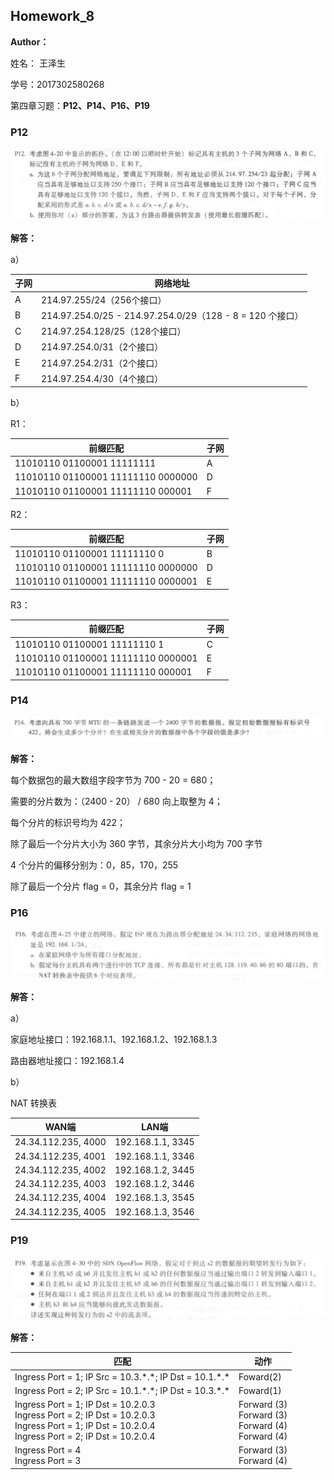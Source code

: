 ## Homework_8

**Author：**

姓名： 王泽生

学号：2017302580268

第四章习题：**P12、P14、P16、P19**



### P12

![1587699504863](2017302580268_王泽生.assets/1587699504863.png)

**解答：**

a）

| 子网 | 网络地址                                                  |
| ---- | --------------------------------------------------------- |
| A    | 214.97.255/24（256个接口）                                |
| B    | 214.97.254.0/25 - 214.97.254.0/29（128 - 8 = 120 个接口） |
| C    | 214.97.254.128/25（128个接口）                            |
| D    | 214.97.254.0/31（2个接口）                                |
| E    | 214.97.254.2/31（2个接口）                                |
| F    | 214.97.254.4/30（4个接口）                                |

b）

R1：

| 前缀匹配                           | 子网 |
| ---------------------------------- | ---- |
| 11010110 01100001 11111111         | A    |
| 11010110 01100001 11111110 0000000 | D    |
| 11010110 01100001 11111110 000001  | F    |

R2：

| 前缀匹配                           | 子网 |
| ---------------------------------- | ---- |
| 11010110 01100001 11111110 0       | B    |
| 11010110 01100001 11111110 0000000 | D    |
| 11010110 01100001 11111110 0000001 | E    |

R3：

| 前缀匹配                           | 子网 |
| ---------------------------------- | ---- |
| 11010110 01100001 11111110 1       | C    |
| 11010110 01100001 11111110 0000001 | E    |
| 11010110 01100001 11111110 000001  | F    |

### P14

![1587699522795](2017302580268_王泽生.assets/1587699522795.png)

**解答：**

每个数据包的最大数组字段字节为 700 - 20 = 680；

需要的分片数为：（2400 - 20） / 680 向上取整为 4；

每个分片的标识号均为 422；

除了最后一个分片大小为 360 字节，其余分片大小均为 700 字节

4 个分片的偏移分别为：0，85，170，255

除了最后一个分片 flag = 0，其余分片 flag = 1

### P16

![1587699536672](2017302580268_王泽生.assets/1587699536672.png)

**解答：**

a）

家庭地址接口：192.168.1.1、192.168.1.2、192.168.1.3

路由器地址接口：192.168.1.4

b）

NAT 转换表

| WAN端               | LAN端             |
| ------------------- | ----------------- |
| 24.34.112.235, 4000 | 192.168.1.1, 3345 |
| 24.34.112.235, 4001 | 192.168.1.1, 3346 |
| 24.34.112.235, 4002 | 192.168.1.2, 3445 |
| 24.34.112.235, 4003 | 192.168.1.2, 3446 |
| 24.34.112.235, 4004 | 192.168.1.3, 3545 |
| 24.34.112.235, 4005 | 192.168.1.3, 3546 |



### P19

![1587699551036](2017302580268_王泽生.assets/1587699551036.png)

**解答：**

| 匹配                                                         | 动作                                                        |
| ------------------------------------------------------------ | ----------------------------------------------------------- |
| Ingress Port = 1; IP Src = 10.3.\*.\*; IP Dst = 10.1.\*.\*   | Foward(2)                                                   |
| Ingress Port = 2; IP Src = 10.1.\*.\*; IP Dst = 10.3.\*.\*   | Foward(1)                                                   |
| Ingress Port = 1; IP Dst = 10.2.0.3<br/>Ingress Port = 2; IP Dst = 10.2.0.3<br/>Ingress Port = 1; IP Dst = 10.2.0.4<br/>Ingress Port = 2; IP Dst = 10.2.0.4 | Forward (3)<br/>Forward (3)<br/>Forward (4)<br/>Forward (4) |
| Ingress Port = 4<br/>Ingress Port = 3                        | Forward (3)<br/>Forward (4)                                 |





















